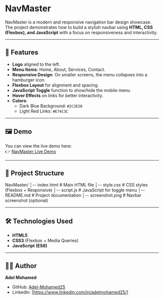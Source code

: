 # NavMaster

NavMaster is a modern and responsive navigation bar design showcase.  
The project demonstrates how to build a stylish navbar using **HTML, CSS (Flexbox), and JavaScript** with a focus on responsiveness and interactivity.

---

## 🎨 Features
- **Logo** aligned to the left.
- **Menu Items**: Home, About, Services, Contact.
- **Responsive Design**: On smaller screens, the menu collapses into a hamburger icon.
- **Flexbox Layout** for alignment and spacing.
- **JavaScript Toggle** function to show/hide the mobile menu.
- **Hover Effects** on links for better interactivity.
- **Colors**:
  - Dark Blue Background: `#2C3E50`
  - Light Red Links: `#E74C3C`

---

## 🖼️ Demo
You can view the live demo here:  
👉 [NavMaster Live Demo](https://adel-mohamed25.github.io/NavMaster/)

---

## 📂 Project Structure
NavMaster/
│-- index.html       # Main HTML file
│-- style.css        # CSS styles (Flexbox + Responsive)
│-- script.js        # JavaScript for toggle menu
│-- README.md        # Project documentation
│-- screenshot.png   # Navbar screenshot (optional)



---

## 🛠️ Technologies Used
- **HTML5**
- **CSS3** (Flexbox + Media Queries)
- **JavaScript (ES6)**

---

## 👨‍💻 Author
**Adel Mohamed**  
- GitHub: [Adel-Mohamed25](https://github.com/Adel-Mohamed25)  
- LinkedIn: [https://www.linkedin.com/in/adelmohamed25/]

